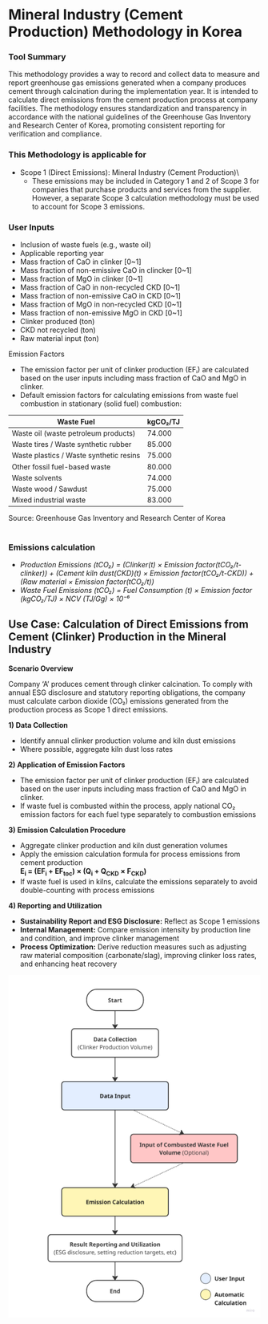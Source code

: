 ﻿# **Mineral Industry (Cement Production) Methodology in Korea**

### **Tool Summary**

This methodology provides a way to record and collect data to measure and report greenhouse gas emissions generated when a company produces cement through calcination during the implementation year. It is intended to calculate direct emissions from the cement production process at company facilities. The methodology ensures standardization and transparency in accordance with the national guidelines of the Greenhouse Gas Inventory and Research Center of Korea, promoting consistent reporting for verification and compliance.

### **This Methodology is applicable for**

- Scope 1 (Direct Emissions): <a name="_hlk205460780"></a>Mineral Industry (Cement Production)\
  - These emissions may be included in Category 1 and 2 of Scope 3 for companies that purchase products and services from the supplier. However, a separate Scope 3 calculation methodology must be used to account for Scope 3 emissions.

### **User Inputs**

- Inclusion of waste fuels (e.g., waste oil)
- Applicable reporting year
- Mass fraction of CaO in clinker [0~1]
- Mass fraction of non-emissive CaO in clincker [0~1]
- Mass fraction of MgO in clinker [0~1]
- Mass fraction of CaO in non-recycled CKD [0~1]
- Mass fraction of non-emissive CaO in CKD [0~1]
- Mass fraction of MgO in  non-recycled CKD [0~1] 
- Mass fraction of non-emissive MgO in CKD [0~1]
- Clinker produced (ton)
- CKD not recycled (ton)
- Raw material input (ton)

Emission Factors

- The emission factor per unit of clinker production (EFᵢ) are calculated based on the user inputs including mass fraction of CaO and MgO in clinker.
- Default emission factors for calculating emissions from waste fuel combustion in stationary (solid fuel) combustion:

| Waste Fuel                                | kgCO₂/TJ |
|-------------------------------------------|-----------|
| Waste oil (waste petroleum products)      | 74.000    |
| Waste tires / Waste synthetic rubber      | 85.000    |
| Waste plastics / Waste synthetic resins   | 75.000    |
| Other fossil fuel-based waste             | 80.000    |
| Waste solvents                            | 74.000    |
| Waste wood / Sawdust                      | 75.000    |
| Mixed industrial waste                    | 83.000    |

Source: Greenhouse Gas Inventory and Research Center of Korea
<br><br>

### **Emissions calculation**

+ *Production Emissions (tCO₂) = (Clinker(t) × Emission factor(tCO₂/t-clinker)) + (Cement kiln dust(CKD)(t) × Emission factor(tCO₂/t-CKD)) + (Raw material × Emission factor(tCO₂/t))*
+ *Waste Fuel Emissions (tCO₂) = Fuel Consumption (t) × Emission factor (kgCO₂/TJ) × NCV (TJ/Gg) × 10⁻⁶*

## Use Case: Calculation of Direct Emissions from Cement (Clinker) Production in the Mineral Industry

**Scenario Overview**

Company ‘A’ produces cement through clinker calcination. To comply with annual ESG disclosure and statutory reporting obligations, the company must calculate carbon dioxide (CO₂) emissions generated from the production process as Scope 1 direct emissions.

**1) Data Collection**

- Identify annual clinker production volume and kiln dust emissions
- Where possible, aggregate kiln dust loss rates

**2) Application of Emission Factors**

- The emission factor per unit of clinker production (EFᵢ) are calculated based on the user inputs including mass fraction of CaO and MgO in clinker.
- If waste fuel is combusted within the process, apply national CO₂ emission factors for each fuel type separately to combustion emissions

**3) Emission Calculation Procedure**

- Aggregate clinker production and kiln dust generation volumes
- Apply the emission calculation formula for process emissions from cement production\
   <b>E<sub>i</sub> = (EF<sub>i</sub> + EF<sub>toc</sub>) × (Q<sub>i</sub> + Q<sub>CKD</sub> × F<sub>CKD</sub>)</b>
- If waste fuel is used in kilns, calculate the emissions separately to avoid double-counting with process emissions

**4) Reporting and Utilization**

- **Sustainability Report and ESG Disclosure:** Reflect as Scope 1 emissions
- **Internal Management:** Compare emission intensity by production line and condition, and improve clinker management
- **Process Optimization:** Derive reduction measures such as adjusting raw material composition (carbonate/slag), improving clinker loss rates, and enhancing heat recovery

![텍스트, 스크린샷, 도표, 폰트이(가) 표시된 사진AI 생성 콘텐츠는 정확하지 않을 수 있습니다.](image_10.png)
